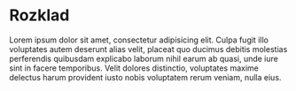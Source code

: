 # Rozklad

Lorem ipsum dolor sit amet, consectetur adipisicing elit. Culpa fugit illo voluptates autem deserunt alias velit, placeat quo ducimus debitis molestias perferendis quibusdam explicabo laborum nihil earum ab quasi, unde iure sint in facere temporibus. Velit dolores distinctio, voluptates maxime delectus harum provident iusto nobis voluptatem rerum veniam, nulla eius.